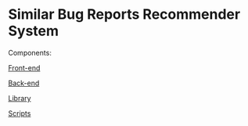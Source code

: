 # Similar Bug Reports Recommender System

Components:

[Front-end](https://github.com/guimcarneiro/similar-bug-reports-recommender-frontend)

[Back-end](https://github.com/guimcarneiro/similar-bug-reports-recommender-backend)

[Library](https://github.com/guimcarneiro/similar-bugs-reports-recommender-lib)

[Scripts](https://github.com/guimcarneiro/similar-bugs-reports-recommender-scripts)

